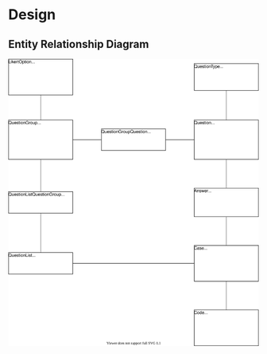 # Design

## Entity Relationship Diagram
![ERD](https://github.com/Shannendorf/DataEnWatNu/blob/docs/docs/figures/erd.svg)
